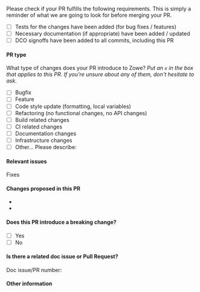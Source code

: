 <!-- Thank you for your pull request! Please provide a description of the changes in this PR in the field above and provide the following information. -->

Please check if your PR fulfills the following requirements. This is simply a reminder of what we are going to look for before merging your PR.

- [ ] Tests for the changes have been added (for bug fixes / features)
- [ ] Necessary documentation (if appropriate) have been added / updated
- [ ] DCO signoffs have been added to all commits, including this PR

#### PR type
What type of changes does your PR introduce to Zowe? _Put an `x` in the box that applies to this PR. If you're unsure about any of them, don't hesitate to ask._ 
- [ ] Bugfix <!-- non-breaking change which fixes an issue -->
- [ ] Feature <!-- non-breaking change which adds functionality -->
- [ ] Code style update (formatting, local variables)
- [ ] Refactoring (no functional changes, no API changes)
- [ ] Build related changes
- [ ] CI related changes
- [ ] Documentation changes
- [ ] Infrastructure changes
- [ ] Other... Please describe:

#### Relevant issues
<!-- Link to a relevant GitHub issue if any. If this PR applies to multiple issues, preface each issue reference with the "Fixes" keyword. For example, Fixes #123, Fixes #456. -->

Fixes <!-- Issue number -->

#### Changes proposed in this PR
<!-- Please describe your Pull Request. -->
- 
- 

#### Does this PR introduce a breaking change?
<!-- Is this a fix or feature that would cause existing functionality to not work as expected? -->

- [ ] Yes
- [ ] No

<!-- If this PR contains a breaking change, please describe the impact and migration path below. -->

#### Is there a related doc issue or Pull Request? 
<!-- Link to a relevant documentation issue or Pull Request if any. -->

Doc issue/PR number: 

#### Other information
